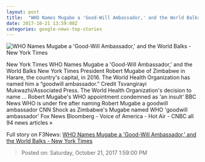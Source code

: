 ```yaml
---
layout: post
title:  "WHO Names Mugabe a 'Good-Will Ambassador,' and the World Balks - New York Times"
date: 2017-10-21 13:59:00Z
categories: google-news-top-stories
---
```


![WHO Names Mugabe a 'Good-Will Ambassador,' and the World Balks - New York Times](https://static01.nyt.com/images/2017/10/22/world/22mugabe/22mugabe-facebookJumbo.jpg)

New York Times WHO Names Mugabe a 'Good-Will Ambassador,' and the World Balks New York Times President Robert Mugabe of Zimbabwe in Harare, the country's capital, in 2016. The World Health Organization has named him a “goodwill ambassador.” Credit Tsvangirayi Mukwazhi/Associated Press. The World Health Organization's decision to name ... Robert Mugabe's WHO appointment condemned as 'an insult' BBC News WHO is under fire after naming Robert Mugabe a goodwill ambassador CNN Shock as Zimbabwe's Mugabe named WHO 'goodwill ambassador' Fox News Bloomberg - Voice of America - Hot Air - CNBC all 94 news articles »


Full story on F3News: [WHO Names Mugabe a 'Good-Will Ambassador,' and the World Balks - New York Times](http://www.f3nws.com/n/ukhgbG)

> Posted on: Saturday, October 21, 2017 1:59:00 PM
